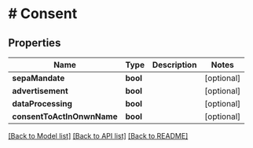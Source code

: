 # # Consent

## Properties

Name | Type | Description | Notes
------------ | ------------- | ------------- | -------------
**sepaMandate** | **bool** |  | [optional]
**advertisement** | **bool** |  | [optional]
**dataProcessing** | **bool** |  | [optional]
**consentToActInOnwnName** | **bool** |  | [optional]

[[Back to Model list]](../../README.md#models) [[Back to API list]](../../README.md#endpoints) [[Back to README]](../../README.md)
